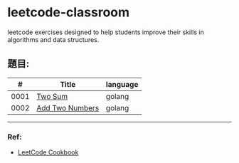# leetcode-classroom
leetcode exercises designed to help students improve their skills in algorithms and data structures.


## 題目:
| # | Title | language |
|---| ----- | -------- |
|0001| [Two Sum](https://github.com/KotlinBackend/leetcode-classroom/blob/main/docs/0001two-sum.md)| golang|
|0002| [Add Two Numbers](https://github.com/KotlinBackend/leetcode-classroom/blob/main/docs/0002add-two-numbers.md)| golang|


















---
### Ref:
- [LeetCode Cookbook](https://books.halfrost.com/leetcode/)